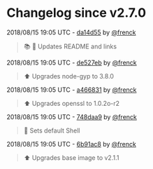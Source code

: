 # Changelog since v2.7.0

2018/08/15 19:05 UTC - [da14d55](https://github.com/hassio-addons/addon-homebridge/commit/da14d55f1259b6e9ac6d9260fbbb0dc8ced1f260) by [@frenck](https://github.com/frenck)
> :books: :shirt: Updates README and links 

2018/08/15 19:05 UTC - [de527eb](https://github.com/hassio-addons/addon-homebridge/commit/de527eb01016b2f278fe41f9e95f553ac72c91e3) by [@frenck](https://github.com/frenck)
> :arrow_up: Upgrades node-gyp to 3.8.0 

2018/08/15 19:05 UTC - [a466831](https://github.com/hassio-addons/addon-homebridge/commit/a466831c333f242699f57abd1776b885d8b4d672) by [@frenck](https://github.com/frenck)
> :arrow_up: Upgrades openssl to 1.0.2o-r2 

2018/08/15 19:05 UTC - [748daa9](https://github.com/hassio-addons/addon-homebridge/commit/748daa9665f537ef52caae042baf60c9898df10f) by [@frenck](https://github.com/frenck)
> :whale: Sets default Shell 

2018/08/15 19:05 UTC - [6b91ac8](https://github.com/hassio-addons/addon-homebridge/commit/6b91ac819aac145e3a754aab6b5b106cfcb42bbc) by [@frenck](https://github.com/frenck)
> :arrow_up: Upgrades base image to v2.1.1 

